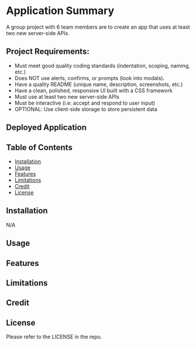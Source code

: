 # Application Summary

A group project with 6 team members are to create an app that uses at least two new server-side APIs.

## Project Requirements:

* Must meet good quality coding standards (indentation, scoping, naming, etc.)
* Does NOT use alerts, confirms, or prompts (look into modals).
* Have a quality README (unique name, description, screenshots, etc.)
* Have a clean, polished, responsive UI built with a CSS framework
* Must use at least two new server-side APIs
* Must be interactive (i.e: accept and respond to user input)
* OPTIONAL: Use client-side storage to store persistent data

## Deployed Application

## Table of Contents
* [Installation](#installation)
* [Usage](#usage)
* [Features](#features)
* [Limitations](#Limitations)
* [Credit](#credit)
* [License](#license)
## Installation
N/A
## Usage
## Features
## Limitations
## Credit
## License
Please refer to the LICENSE in the repo.
